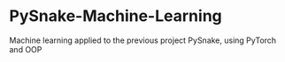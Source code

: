 # PySnake-Machine-Learning
Machine learning applied to the previous project PySnake, using PyTorch and OOP
